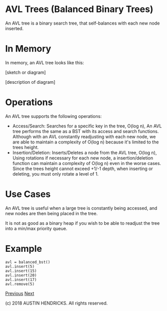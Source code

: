 # AVL Trees (Balanced Binary Trees)

An AVL tree is a binary search tree, that self-balances with each new node inserted.

# In Memory

In memory, an AVL tree looks like this:

\[sketch or diagram\]

\[description of diagram\]

# Operations

An AVL tree supports the following operations:

* Access/Search: Searches for a specific key in the tree, O(log n), An AVL tree performs the same as a BST with its access and search functions. Although with an AVL constantly readjusting with each new node, we are able to maintain a complexity of O(log n) because it's limited to the trees height.
* Insertion/Deletion: Inserts/Deletes a node from the AVL tree, O(log n), Using rotations if necessary for each new node, a insertion/deletion function can maintain a complexity of O(log n) even in the worse cases. Since the trees height cannot exceed +1/-1 depth, when inserting or deleting, you must only rotate a level of 1.

# Use Cases

An AVL tree is useful when a large tree is constantly being accessed, and new nodes are then being placed in the tree.

It is not as good as a binary heap if you wish to be able to readjust the tree into a min/max priority queue.

# Example

```
avl = balanced_bst()
avl.insert(5)
avl.insert(15)
avl.insert(20)
avl.insert(17)
avl.remove(5)
```

[Previous](binary_search_tree.md) [Next](binary_heap.md)

(c) 2018 AUSTIN HENDRICKS. All rights reserved.
